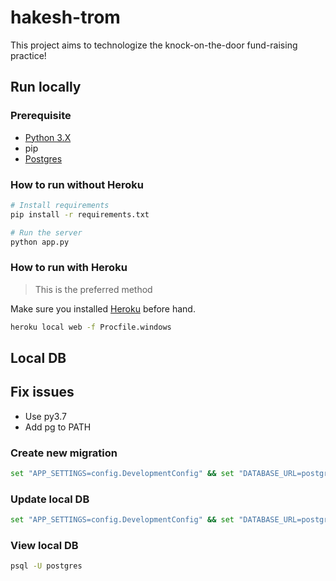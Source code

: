# hakesh-trom
This project aims to technologize the knock-on-the-door fund-raising practice!


## Run locally

### Prerequisite

* [Python 3.X](https://www.python.org/downloads/windows/)
* pip
* [Postgres](https://www.enterprisedb.com/downloads/postgres-postgresql-downloads#windows)

### How to run without Heroku

```bash
# Install requirements
pip install -r requirements.txt

# Run the server
python app.py
```

### How to run with Heroku

> This is the preferred method

Make sure you installed [Heroku](https://cli-assets.heroku.com/heroku-x64.exe) before hand.

```bash
heroku local web -f Procfile.windows
```

## Local DB

## Fix issues
* Use py3.7
* Add pg to PATH

### Create new migration
```bash
set "APP_SETTINGS=config.DevelopmentConfig" && set "DATABASE_URL=postgresql://localhost/hakes_trom?user=postgres&password=Aa123456" && python manage.py db migrate
```

### Update local DB
```bash
set "APP_SETTINGS=config.DevelopmentConfig" && set "DATABASE_URL=postgresql://localhost/hakes_trom?user=postgres&password=Aa123456" && python manage.py db upgrade 
```

### View local DB
```bash
psql -U postgres
```